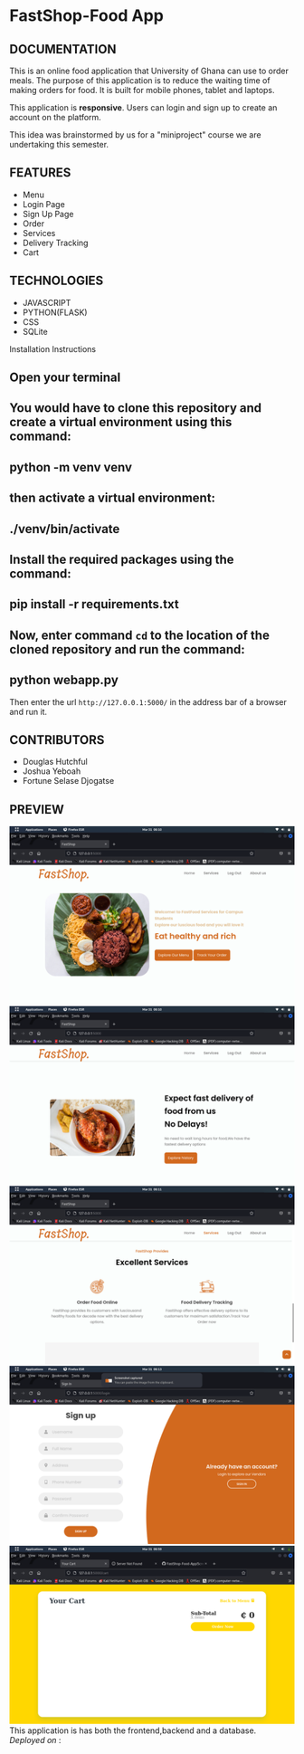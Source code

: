 <h1> FastShop-Food App </h1>

<h2> DOCUMENTATION </h2>
This is an online food application that University 
of Ghana can use to order meals. The purpose of this application 
is to reduce the waiting time of making orders for food.
It is built for mobile phones, tablet and laptops.

This application is <b> responsive</b>. Users can login and sign up
to create an account on the platform.<br>

This idea was brainstormed by us for a "miniproject" course we are undertaking this
semester.<br>


<h2><b> FEATURES </b></h2>
<ul>
<li> Menu </li>
<li> Login Page </li>
<li> Sign Up Page </li>
<li> Order </li>
<li> Services </li>
<li> Delivery Tracking </li>
<li> Cart </li>
</ul>

<h2><b>TECHNOLOGIES</b></h2>
<ul>
<li>JAVASCRIPT</li>
<li>PYTHON(FLASK)</li>
<li>CSS</li>
<li>SQLite </li>
</ul>

Installation Instructions

Open your terminal
---
 You would have to clone this repository and create a virtual environment using this command:
---
python -m venv venv
---
then activate a virtual environment:
---
./venv/bin/activate
---
Install the required packages using the command:
---
pip install -r requirements.txt
---
Now,
enter command `cd` to the location of the cloned repository and run the command:
---
python webapp.py
---
Then enter the url `http://127.0.0.1:5000/`  in the address bar of a browser and run it.

<h2> CONTRIBUTORS </h2>
<ul>
<li> Douglas Hutchful </li>
<li> Joshua Yeboah </li>
<li> Fortune Selase Djogatse </li>
</ul>

<h2> PREVIEW </h2>
<img src="Assets/Screenshot from 2023-03-31 06-10-40.png" alt="preview">
<img src="Assets/Screenshot from 2023-03-31 06-10-55.png" alt="preview">
<img src="Assets/Screenshot from 2023-03-31 06-11-04.png" alt="preview">
<img src="Assets/Screenshot from 2023-03-31 06-13-30.png" alt="preview">
<img src="Assets/Screenshot from 2023-03-31 06-59-31.png" alt="preview">
This application is has both the frontend,backend and a database. <br>
<i>Deployed on </i> :
